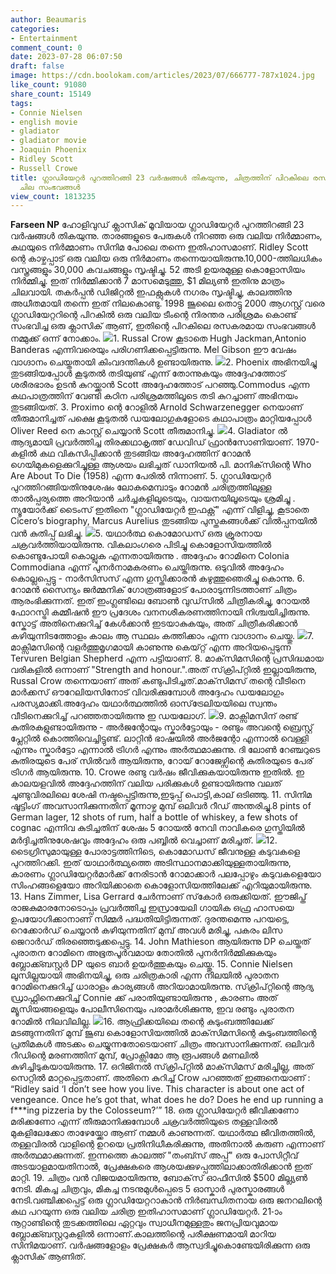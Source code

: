 ```yaml
---
author: Beaumaris
categories:
- Entertainment
comment_count: 0
date: 2023-07-28 06:07:50
draft: false
image: https://cdn.boolokam.com/articles/2023/07/666777-787x1024.jpg
like_count: 91080
share_count: 15149
tags:
- Connie Nielsen
- english movie
- gladiator
- gladiator movie
- Joaquin Phoenix
- Ridley Scott
- Russell Crowe
title: ഗ്ലാഡിയേറ്റർ പുറത്തിറങ്ങി 23 വർഷങ്ങൾ തികയുന്നു, ചിത്രത്തിന് പിറകിലെ രസകരമായ
  ചില സംഭവങ്ങൾ
view_count: 1813235
---
```


**Farseen NP** ഹോളിവുഡ് ക്ലാസിക് മൂവിയായ ഗ്ലാഡിയേറ്റർ പുറത്തിറങ്ങി 23 വർഷങ്ങൾ തികയുന്നു. താരങ്ങളുടെ പേരുകൾ നിറഞ്ഞ ഒരു വലിയ നിർമ്മാണം, കഥയുടെ നിർമ്മാണം സിനിമ പോലെ തന്നെ ഇതിഹാസമാണ്. Ridley Scott ന്റെ കാഴ്ചപ്പാട് ഒരു വലിയ ഒരു നിർമാണം തന്നെയായിരുന്നു.10,000-ത്തിലധികം വസ്ത്രങ്ങളും 30,000 കവചങ്ങളും സൃഷ്ടിച്ചു. 52 അടി ഉയരമുള്ള കൊളോസിയം നിർമ്മിച്ചു. ഇത് നിർമ്മിക്കാൻ 7 മാസമെടുത്തു, $1 മില്യൺ ഇതിനു മാത്രം ചിലവായി. [](https://cdn.boolokam.com/articles/2023/07/6677888.jpg) തകർപ്പൻ ഡിജിറ്റൽ ഇഫക്റ്റുകൾ നഗരം സൃഷ്ടിച്ചു, കാലത്തിനു അധീതമായി തന്നെ ഇത് നിലകൊണ്ടു. 1998 ജൂലൈ തൊട്ടു 2000 ആഗസ്റ്റ് വരെ ഗ്ലാഡിയേറ്ററിന്റെ പിറകിൽ ഒരു വലിയ ടീംന്റെ നിരന്തര പരിശ്രമം കൊണ്ട് സംഭവിച്ച ഒരു ക്ലാസിക് ആണ്, ഇതിന്റെ പിറകിലെ രസകരമായ സംഭവങ്ങൾ നമ്മുക്ക് ഒന്ന് നോക്കാം. [![](https://cdn.boolokam.com/articles/2023/07/666777-787x1024.jpg)](https://cdn.boolokam.com/articles/2023/07/666777.jpg)1\. Russal Crow കൂടാതെ Hugh Jackman,Antonio Banderas എന്നിവരെയും പരിഗണിക്കപ്പെട്ടിരുന്നു. Mel Gibson ഈ വേഷം വാഗ്ദാനം ചെയ്തതായി കിംവദന്തികൾ ഉണ്ടായിരുന്നു. [![](https://cdn.boolokam.com/articles/2023/07/uuuiii-1024x628.jpg)](https://cdn.boolokam.com/articles/2023/07/uuuiii.jpg)2\. Phoenix അഭിനയിച്ചു തുടങ്ങിയപ്പോൾ കൂടുതൽ തടിയുണ്ട് എന്ന് തോന്നുകയും അദ്ദേഹത്തോട് ശരീരഭാരം ഉടൻ കുറയ്ക്കാൻ Scott അദ്ദേഹത്തോട് പറഞ്ഞു.Commodus എന്ന കഥപാത്രത്തിന് വേണ്ടി കഠിന പരിശ്രമത്തിലൂടെ തടി കുറച്ചാണ് അഭിനയം തുടങ്ങിയത്. 3\. Proximo ന്റെ റോളിൽ Arnold Schwarzenegger നെയാണ് തീരുമാനിച്ചത് പക്ഷെ കൂടുതൽ ഡയലോഗുകളോടെ കഥാപാത്രം മാറ്റിയപ്പോൾ Oliver Reed നെ കാസ്റ്റ് ചെയ്യാൻ Scott തീരുമാനിച്ചു. [![](https://cdn.boolokam.com/articles/2023/07/iiioo-1024x689.jpg)](https://cdn.boolokam.com/articles/2023/07/iiioo.jpg)4\. Gladiator ൽ ആദ്യമായി പ്രവർത്തിച്ച തിരക്കഥാകൃത്ത് ഡേവിഡ് ഫ്രാൻസോണിയാണ്. 1970-കളിൽ കഥ വികസിപ്പിക്കാൻ തുടങ്ങിയ അദ്ദേഹത്തിന് റോമൻ ഗെയിമുകളെക്കുറിച്ചുള്ള ആശയം ലഭിച്ചത് ഡാനിയൽ പി. മാനിക്‌സിന്റെ Who Are About To Die (1958) എന്ന പേരിൽ നിന്നാണ്. 5\. ഗ്ലാഡിയേറ്റർ പുറത്തിറങ്ങിയതിനുശേഷം ലോകമെമ്പാടും റോമൻ ചരിത്രത്തിലുള്ള താൽപ്പര്യത്തെ അറിയാൻ ചർച്ചകളിലൂടെയും, വായനയിലൂടെയും ശ്രമിച്ചു . ന്യൂയോർക്ക് ടൈംസ് ഇതിനെ "ഗ്ലാഡിയേറ്റർ ഇഫക്റ്റ്" എന്ന് വിളിച്ചു, കൂടാതെ Cicero’s biography, Marcus Aurelius തുടങ്ങിയ പുസ്തകങ്ങൾക്ക് വിൽപ്പനയിൽ വൻ കുതിപ്പ് ലഭിച്ചു. [![](https://cdn.boolokam.com/articles/2023/07/iii-1-1024x661.jpg)](https://cdn.boolokam.com/articles/2023/07/iii-1.jpg)5\. യഥാർത്ഥ കൊമോഡസ് ഒരു ക്രൂരനായ ചക്രവർത്തിയായിരുന്നു. വികലാംഗരെ പിടിച്ചു കൊളോസിയത്തിൽ കൊണ്ടുപോയി കൊല്ലുക എന്നതായിരുന്നു . അദ്ദേഹം റോമിനെ Colonia Commodiana എന്ന് പുനർനാമകരണം ചെയ്തിരുന്നു. ഒടുവിൽ അദ്ദേഹം കൊല്ലപ്പെട്ടു - നാർസിസസ് എന്ന ഗുസ്തിക്കാരൻ കഴുത്തുഞെരിച്ചു കൊന്നു. 6\. റോമൻ സൈന്യം ജർമ്മനിക് ഗോത്രങ്ങളോട് പോരാടുന്നിടത്താണ് ചിത്രം ആരംഭിക്കുന്നത്. ഇത് ഇംഗ്ലണ്ടിലെ ബോൺ വുഡ്‌സിൽ ചിത്രീകരിച്ചു, റോയൽ ഫോറസ്ട്രി കമ്മീഷൻ ഈ പ്രദേശം വനനശീകരണത്തിനായി നിശ്ചയിച്ചിരുന്നു. സ്കോട്ട് അതിനെക്കുറിച്ച് കേൾക്കാൻ ഇടയാകുകയും, അത് ചിത്രീകരിക്കാൻ കഴിയുന്നിടത്തോളം കാലം ആ സ്ഥലം കത്തിക്കാം എന്ന വാഗ്ദാനം ചെയ്തു. [![](https://cdn.boolokam.com/articles/2023/07/6677-1024x576.jpg)](https://cdn.boolokam.com/articles/2023/07/6677.jpg)7\. മാക്സിമസിന്റെ വളർത്തുമൃഗമായി കാണുന്നു കെയ്റ്റ് എന്ന അറിയപ്പെടുന്ന Tervuren Belgian Shepherd എന്ന പട്ടിയാണ്. 8\. മാക്‌സിമസിന്റെ പ്രസിദ്ധമായ വരികളിൽ ഒന്നാണ് "Strength and honour.".അത് സ്‌ക്രിപ്റ്റിൽ ഇല്ലായിരുന്നു, Russal Crow തന്നെയാണ് അത് കണ്ടുപിടിച്ചത്.മാക്‌സിമസ് തന്റെ വീടിനെ മാർക്കസ് ഔറേലിയസിനോട് വിവരിക്കുമ്പോൾ അദ്ദേഹം ഡയലോഗും പരസ്യമാക്കി.അദ്ദേഹം യഥാർത്ഥത്തിൽ ഓസ്‌ട്രേലിയയിലെ സ്വന്തം വീടിനെക്കുറിച്ച് പറഞ്ഞതായിരുന്നു ഇ ഡയലോഗ്. [![](https://cdn.boolokam.com/articles/2023/07/uuiiii.jpg)](https://cdn.boolokam.com/articles/2023/07/uuiiii.jpg)9\. മാക്സിമസിന് രണ്ട് കുതിരകളുണ്ടായിരുന്നു - അർജന്റോയും സ്കാർട്ടോയും - രണ്ടും അവന്റെ ബ്രെസ്റ്റ് പ്ലേറ്റിൽ കൊത്തിവെച്ചിട്ടുണ്ട്. ലാറ്റിൻ ഭാഷയിൽ അർജന്റോ എന്നാൽ വെള്ളി എന്നും സ്കാർട്ടോ എന്നാൽ ട്രിഗർ എന്നും അർത്ഥമാക്കുന്നു. ദി ലോൺ റേഞ്ചറുടെ കുതിരയുടെ പേര് സിൽവർ ആയിരുന്നു, റോയ് റോജേഴ്സിന്റെ കുതിരയുടെ പേര് ട്രിഗർ ആയിരുന്നു. 10\. Crowe രണ്ടു വർഷം ജീവിക്കുകയായിരുന്നു ഇതിൽ. ഇ കാലയളവിൽ അദ്ദേഹത്തിന് വലിയ പരിക്കുകൾ ഉണ്ടായിരുന്നു വലത് ചൂണ്ടുവിരലിലെ ശേഷി നഷ്ടപ്പെട്ടിരുന്നു,ഇടുപ്പ് പൊട്ടി,കാല് ഒടിഞ്ഞു. 11\. സിനിമ ഷൂട്ടിംഗ് അവസാനിക്കുന്നതിന് മൂന്നാഴ്ച മുമ്പ് ഒലിവർ റീഡ് അന്തരിച്ചു.8 pints of German lager, 12 shots of rum, half a bottle of whiskey, a few shots of cognac എന്നിവ കുടിച്ചതിന് ശേഷം 5 റോയൽ നേവി നാവികരെ ഗുസ്തിയിൽ മർദ്ദിച്ചതിനുശേഷവും അദ്ദേഹം ഒരു പബ്ബിൽ വെച്ചാണ് മരിച്ചത്. [![](https://cdn.boolokam.com/articles/2023/07/ii-1024x688.jpg)](https://cdn.boolokam.com/articles/2023/07/ii.jpg)12\. ടൈഗ്രിസുമായുള്ള പോരാട്ടത്തിനിടെ, കൊമോഡസ് ജീവനുള്ള കടുവകളെ പുറത്തിറക്കി. ഇത് യാഥാർത്ഥ്യത്തെ അടിസ്ഥാനമാക്കിയുള്ളതായിരുന്നു, കാരണം ഗ്ലാഡിയേറ്റർമാർക്ക് നേരിടാൻ റോമാക്കാർ പലപ്പോഴും കടുവകളെയോ സിംഹങ്ങളെയോ അറിയിക്കാതെ കൊളോസിയത്തിലേക്ക് എറിയുമായിരുന്നു. 13\. Hans Zimmer, Lisa Gerrard ചേർന്നാണ് സ്‌കോർ ഒരുക്കിയത്. ഈജിപ്ത് രാജകുമാരനോടൊപ്പം പ്രവർത്തിച്ച ഇസ്രായേലി ഗായിക ഒഫ്ര ഹാസയെ ഉപയോഗിക്കാനാണ് സിമ്മർ പദ്ധതിയിട്ടിരുന്നത്. ദുരന്തമെന്നു പറയട്ടെ, റെക്കോർഡ് ചെയ്യാൻ കഴിയുന്നതിന് മുമ്പ് അവൾ മരിച്ചു, പകരം ലിസ ജെറാർഡ് തിരഞ്ഞെടുക്കപ്പെട്ടു. 14\. John Mathieson ആയിരുന്നു DP ചെയ്തത് പുരാതന റോമിനെ അഭൂതപൂർവമായ തോതിൽ പുനർനിർമ്മിക്കുകയും ബ്ലോക്ക്ബസ്റ്റർ DP യുടെ ബാർ ഉയർത്തുകയും ചെയ്തു. 15\. Connie Nielsen ലൂസില്ലയായി അഭിനയിച്ചു, ഒരു ചരിത്രകാരി എന്ന നിലയിൽ പുരാതന റോമിനെക്കുറിച്ച് ധാരാളം കാര്യങ്ങൾ അറിയാമായിരുന്നു. സ്‌ക്രിപ്റ്റിന്റെ ആദ്യ ഡ്രാഫ്റ്റിനെക്കുറിച്ച് Connie ക്ക് പരാതിയുണ്ടായിരുന്നു , കാരണം അത് മ്യൂസിയങ്ങളെയും പോലീസിനെയും പരാമർശിക്കുന്നു, ഇവ രണ്ടും പുരാതന റോമിൽ നിലവിലില്ല. [![](https://cdn.boolokam.com/articles/2023/07/677777-1024x397.jpg)](https://cdn.boolokam.com/articles/2023/07/677777.jpg)16\. ആഫ്രിക്കയിലെ തന്റെ കുടുംബത്തിലേക്ക് മടങ്ങുന്നതിന് മുമ്പ് ജൂബ കൊളോസിയത്തിൽ മാക്‌സിമസിന്റെ കുടുംബത്തിന്റെ പ്രതിമകൾ അടക്കം ചെയ്യുന്നതോടെയാണ് ചിത്രം അവസാനിക്കുന്നത്. ഒലിവർ റീഡിന്റെ മരണത്തിന് മുമ്പ്, പ്രോക്സിമോ ആ രൂപങ്ങൾ മണലിൽ കുഴിച്ചിടുകയായിരുന്നു. 17\. ഒറിജിനൽ സ്‌ക്രിപ്റ്റിൽ മാക്‌സിമസ് മരിച്ചില്ല, അത് സെറ്റിൽ മാറ്റപ്പെട്ടതാണ്. അതിനെ കുറിച്ച് Crow പറഞ്ഞത് ഇങ്ങനെയാണ് : “Ridley said ‘I don’t see how you live. This character is about one act of vengeance. Once he’s got that, what does he do? Does he end up running a f***ing pizzeria by the Colosseum?’” 18\. ഒരു ഗ്ലാഡിയേറ്റർ ജീവിക്കണോ മരിക്കണോ എന്ന് തീരുമാനിക്കുമ്പോൾ ചക്രവർത്തിയുടെ തള്ളവിരൽ മുകളിലേക്കോ താഴേയ്ക്കോ ആണ് നമ്മൾ കാണുന്നത്. യഥാർത്ഥ ജീവിതത്തിൽ, തള്ളവിരൽ വാളിന്റെ ഉറയെ പ്രതിനിധീകരിക്കുന്നു, അതിനാൽ കരുണ എന്നാണ് അർത്ഥമാക്കുന്നത്. ഇന്നത്തെ കാലത്ത് "തംബ്സ് അപ്പ്" ഒരു പോസിറ്റീവ് അടയാളമായതിനാൽ, പ്രേക്ഷകരെ ആശയക്കുഴപ്പത്തിലാക്കാതിരിക്കാൻ ഇത് മാറ്റി. 19\. ചിത്രം വൻ വിജയമായിരുന്നു, ബോക്‌സ് ഓഫീസിൽ $500 മില്ല്യൺ നേടി. മികച്ച ചിത്രവും, മികച്ച നടനുമുൾപ്പെടെ 5 ഓസ്കാർ പുരസ്കാരങ്ങൾ നേടി.വഞ്ചിക്കപ്പെട്ട് ഒരു ഗ്ലാഡിയേറ്ററാകാൻ നിർബന്ധിതനായ ഒരു ജനറലിന്റെ കഥ പറയുന്ന ഒരു വലിയ ചരിത്ര ഇതിഹാസമാണ് ഗ്ലാഡിയേറ്റർ. 21-ാം നൂറ്റാണ്ടിന്റെ തുടക്കത്തിലെ ഏറ്റവും സ്വാധീനമുള്ളതും ജനപ്രിയവുമായ ബ്ലോക്ക്ബസ്റ്ററുകളിൽ ഒന്നാണ്.കാലത്തിന്റെ പരീക്ഷണമായി മാറിയ സിനിമയാണ്. വർഷങ്ങളോളം പ്രേക്ഷകർ ആസ്വദിച്ചുകൊണ്ടേയിരിക്കുന്ന ഒരു ക്ലാസിക് ആണിത്.